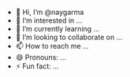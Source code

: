 - 👋 Hi, I’m @naygarma
- 👀 I’m interested in ...
- 🌱 I’m currently learning ...
- 💞️ I’m looking to collaborate on ...
- 📫 How to reach me ...
- 😄 Pronouns: ...
- ⚡ Fun fact: ...

<!---
naygarma/naygarma is a ✨ special ✨ repository because its `README.md` (this file) appears on your GitHub profile.
You can click the Preview link to take a look at your changes.
--->
